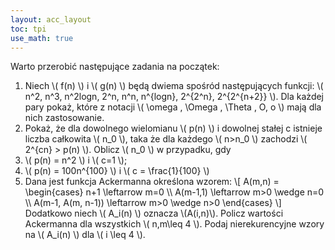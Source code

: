 ```yaml
---
layout: acc_layout
toc: tpi
use_math: true
---
```


Warto przerobić następujące zadania na początek:

1. Niech \\( f(n) \\) i \\( g(n) \\) będą dwiema spośród następujących funkcji: \\( n^2, n^3, n^2logn, 2^n, n^n, n^{logn}, 2^{2^n}, 2^{2^{n+2}} \\). Dla każdej pary pokaż, które z notacji \\( \omega , \Omega , \Theta , O, o \\) mają dla nich zastosowanie.
2. Pokaż, że dla dowolnego wielomianu \\( p(n) \\) i dowolnej stałej c istnieje liczba całkowita \\( n_0 \\), taka że dla każdego \\( n>n_0 \\) zachodzi \\( 2^{cn} > p(n) \\). Oblicz \\( n_0 \\) w przypadku, gdy
  1. \\( p(n) = n^2 \\) i \\( c=1 \\);
  2. \\( p(n) = 100n^{100} \\) i \\( c = \frac{1}{100} \\)
3. Dana jest funkcja Ackermanna określona wzorem:
\\[
A(m,n) =
\begin{cases}
n+1 \leftarrow m=0 \\\\
A(m-1,1) \leftarrow m>0 \wedge n=0 \\\\
A(m-1, A(m, n-1)) \leftarrow m>0 \wedge n>0
\end{cases}
\\]
Dodatkowo niech \\( A_i(n) \\) oznacza \\(A(i,n)\\). Policz wartości Ackermanna dla wszystkich \\( n,m\leq 4 \\). Podaj nierekurencyjne wzory na \\( A_i(n) \\) dla \\( i \leq 4 \\).

